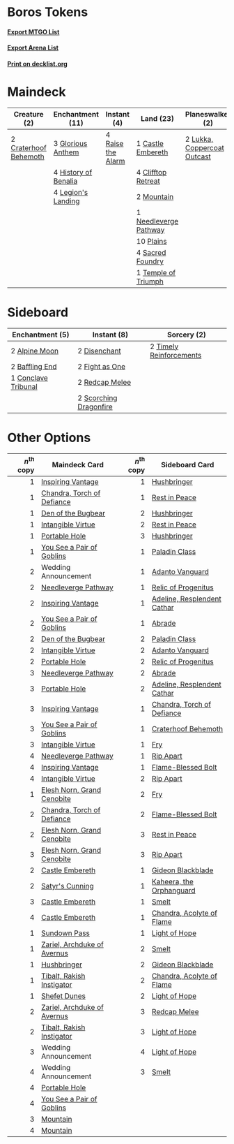 # Boros Tokens

#### [Export MTGO List](../collection/Boros%20Tokens/Boros%20Tokens.txt)
#### [Export Arena List](../collection/Boros%20Tokens/Boros%20Tokens_arena.txt)
#### [Print on decklist.org](http://decklist.org/?deckmain=1%09Castle%20Embereth%0A4%09Clifftop%20Retreat%0A2%09Craterhoof%20Behemoth%0A4%09Dragon%20Fodder%0A4%09Forbidden%20Friendship%0A3%09Glorious%20Anthem%0A4%09Heroic%20Reinforcements%0A4%09History%20of%20Benalia%0A4%09Legion's%20Landing%0A2%09Lukka,%20Coppercoat%20Outcast%0A2%09Mountain%0A1%09Needleverge%20Pathway%0A10%09Plains%0A4%09Raise%20the%20Alarm%0A4%09Sacred%20Foundry%0A1%09Satyr's%20Cunning%0A1%09Temple%20of%20Triumph%0A4%09Transmogrify%0A1%09Wedding%20Announcement&deckside=2%09Alpine%20Moon%0A2%09Baffling%20End%0A1%09Conclave%20Tribunal%0A2%09Disenchant%0A2%09Fight%20as%20One%0A2%09Redcap%20Melee%0A2%09Scorching%20Dragonfire%0A2%09Timely%20Reinforcements)
# Maindeck

|                                          Creature (2)                                          |                                       Enchantment (11)                                        |                                        Instant (4)                                         |                                           Land (23)                                            |                                           Planeswalker (2)                                           |                                           Sorcery (17)                                           |     Unknown (1)      |
|------------------------------------------------------------------------------------------------|-----------------------------------------------------------------------------------------------|--------------------------------------------------------------------------------------------|------------------------------------------------------------------------------------------------|------------------------------------------------------------------------------------------------------|--------------------------------------------------------------------------------------------------|----------------------|
|2 [Craterhoof Behemoth](http://gatherer.wizards.com/Pages/Card/Details.aspx?multiverseid=240027)|3 [Glorious Anthem](http://gatherer.wizards.com/Pages/Card/Details.aspx?multiverseid=129572)   |4 [Raise the Alarm](http://gatherer.wizards.com/Pages/Card/Details.aspx?multiverseid=416853)|1 [Castle Embereth](http://gatherer.wizards.com/Pages/Card/Details.aspx?multiverseid=473201)    |2 [Lukka, Coppercoat Outcast](http://gatherer.wizards.com/Pages/Card/Details.aspx?multiverseid=479645)|4 [Dragon Fodder](http://gatherer.wizards.com/Pages/Card/Details.aspx?multiverseid=174936)        |1 Wedding Announcement|
|                                                                                                |4 [History of Benalia](http://gatherer.wizards.com/Pages/Card/Details.aspx?multiverseid=442909)|                                                                                            |4 [Clifftop Retreat](http://gatherer.wizards.com/Pages/Card/Details.aspx?multiverseid=443127)   |                                                                                                      |4 [Forbidden Friendship](http://gatherer.wizards.com/Pages/Card/Details.aspx?multiverseid=479639) |                      |
|                                                                                                |4 [Legion's Landing](http://gatherer.wizards.com/Pages/Card/Details.aspx?multiverseid=435173)  |                                                                                            |2 [Mountain](http://gatherer.wizards.com/Pages/Card/Details.aspx?multiverseid=439859)           |                                                                                                      |4 [Heroic Reinforcements](http://gatherer.wizards.com/Pages/Card/Details.aspx?multiverseid=447353)|                      |
|                                                                                                |                                                                                               |                                                                                            |1 [Needleverge Pathway](http://gatherer.wizards.com/Pages/Card/Details.aspx?multiverseid=491918)|                                                                                                      |1 [Satyr's Cunning](http://gatherer.wizards.com/Pages/Card/Details.aspx?multiverseid=476403)      |                      |
|                                                                                                |                                                                                               |                                                                                            |10 [Plains](http://gatherer.wizards.com/Pages/Card/Details.aspx?multiverseid=439856)            |                                                                                                      |4 [Transmogrify](http://gatherer.wizards.com/Pages/Card/Details.aspx?multiverseid=485490)         |                      |
|                                                                                                |                                                                                               |                                                                                            |4 [Sacred Foundry](http://gatherer.wizards.com/Pages/Card/Details.aspx?multiverseid=405106)     |                                                                                                      |                                                                                                  |                      |
|                                                                                                |                                                                                               |                                                                                            |1 [Temple of Triumph](http://gatherer.wizards.com/Pages/Card/Details.aspx?multiverseid=373560)  |                                                                                                      |                                                                                                  |                      |


# Sideboard

|                                       Enchantment (5)                                        |                                           Instant (8)                                           |                                           Sorcery (2)                                            |
|----------------------------------------------------------------------------------------------|-------------------------------------------------------------------------------------------------|--------------------------------------------------------------------------------------------------|
|2 [Alpine Moon](http://gatherer.wizards.com/Pages/Card/Details.aspx?multiverseid=447264)      |2 [Disenchant](http://gatherer.wizards.com/Pages/Card/Details.aspx?multiverseid=847)             |2 [Timely Reinforcements](http://gatherer.wizards.com/Pages/Card/Details.aspx?multiverseid=220074)|
|2 [Baffling End](http://gatherer.wizards.com/Pages/Card/Details.aspx?multiverseid=439658)     |2 [Fight as One](http://gatherer.wizards.com/Pages/Card/Details.aspx?multiverseid=479532)        |                                                                                                  |
|1 [Conclave Tribunal](http://gatherer.wizards.com/Pages/Card/Details.aspx?multiverseid=452756)|2 [Redcap Melee](http://gatherer.wizards.com/Pages/Card/Details.aspx?multiverseid=473097)        |                                                                                                  |
|                                                                                              |2 [Scorching Dragonfire](http://gatherer.wizards.com/Pages/Card/Details.aspx?multiverseid=473101)|                                                                                                  |


# Other Options

|*n*<sup>th</sup> copy|                                            Maindeck Card                                             |*n*<sup>th</sup> copy|                                            Sideboard Card                                            |
|--------------------:|------------------------------------------------------------------------------------------------------|--------------------:|------------------------------------------------------------------------------------------------------|
|                    1|[Inspiring Vantage](http://gatherer.wizards.com/Pages/Card/Details.aspx?multiverseid=417819)          |                    1|[Hushbringer](http://gatherer.wizards.com/Pages/Card/Details.aspx?multiverseid=472980)                |
|                    1|[Chandra, Torch of Defiance](http://gatherer.wizards.com/Pages/Card/Details.aspx?multiverseid=417683) |                    1|[Rest in Peace](http://gatherer.wizards.com/Pages/Card/Details.aspx?multiverseid=442021)              |
|                    1|[Den of the Bugbear](http://gatherer.wizards.com/Pages/Card/Details.aspx?multiverseid=527541)         |                    2|[Hushbringer](http://gatherer.wizards.com/Pages/Card/Details.aspx?multiverseid=472980)                |
|                    1|[Intangible Virtue](http://gatherer.wizards.com/Pages/Card/Details.aspx?multiverseid=382291)          |                    2|[Rest in Peace](http://gatherer.wizards.com/Pages/Card/Details.aspx?multiverseid=442021)              |
|                    1|[Portable Hole](http://gatherer.wizards.com/Pages/Card/Details.aspx?multiverseid=527320)              |                    3|[Hushbringer](http://gatherer.wizards.com/Pages/Card/Details.aspx?multiverseid=472980)                |
|                    1|[You See a Pair of Goblins](http://gatherer.wizards.com/Pages/Card/Details.aspx?multiverseid=527457)  |                    1|[Paladin Class](http://gatherer.wizards.com/Pages/Card/Details.aspx?multiverseid=527316)              |
|                    2|Wedding Announcement                                                                                  |                    1|[Adanto Vanguard](http://gatherer.wizards.com/Pages/Card/Details.aspx?multiverseid=435152)            |
|                    2|[Needleverge Pathway](http://gatherer.wizards.com/Pages/Card/Details.aspx?multiverseid=491918)        |                    1|[Relic of Progenitus](http://gatherer.wizards.com/Pages/Card/Details.aspx?multiverseid=174824)        |
|                    2|[Inspiring Vantage](http://gatherer.wizards.com/Pages/Card/Details.aspx?multiverseid=417819)          |                    1|[Adeline, Resplendent Cathar](http://gatherer.wizards.com/Pages/Card/Details.aspx?multiverseid=534751)|
|                    2|[You See a Pair of Goblins](http://gatherer.wizards.com/Pages/Card/Details.aspx?multiverseid=527457)  |                    1|[Abrade](http://gatherer.wizards.com/Pages/Card/Details.aspx?multiverseid=430772)                     |
|                    2|[Den of the Bugbear](http://gatherer.wizards.com/Pages/Card/Details.aspx?multiverseid=527541)         |                    2|[Paladin Class](http://gatherer.wizards.com/Pages/Card/Details.aspx?multiverseid=527316)              |
|                    2|[Intangible Virtue](http://gatherer.wizards.com/Pages/Card/Details.aspx?multiverseid=382291)          |                    2|[Adanto Vanguard](http://gatherer.wizards.com/Pages/Card/Details.aspx?multiverseid=435152)            |
|                    2|[Portable Hole](http://gatherer.wizards.com/Pages/Card/Details.aspx?multiverseid=527320)              |                    2|[Relic of Progenitus](http://gatherer.wizards.com/Pages/Card/Details.aspx?multiverseid=174824)        |
|                    3|[Needleverge Pathway](http://gatherer.wizards.com/Pages/Card/Details.aspx?multiverseid=491918)        |                    2|[Abrade](http://gatherer.wizards.com/Pages/Card/Details.aspx?multiverseid=430772)                     |
|                    3|[Portable Hole](http://gatherer.wizards.com/Pages/Card/Details.aspx?multiverseid=527320)              |                    2|[Adeline, Resplendent Cathar](http://gatherer.wizards.com/Pages/Card/Details.aspx?multiverseid=534751)|
|                    3|[Inspiring Vantage](http://gatherer.wizards.com/Pages/Card/Details.aspx?multiverseid=417819)          |                    1|[Chandra, Torch of Defiance](http://gatherer.wizards.com/Pages/Card/Details.aspx?multiverseid=417683) |
|                    3|[You See a Pair of Goblins](http://gatherer.wizards.com/Pages/Card/Details.aspx?multiverseid=527457)  |                    1|[Craterhoof Behemoth](http://gatherer.wizards.com/Pages/Card/Details.aspx?multiverseid=240027)        |
|                    3|[Intangible Virtue](http://gatherer.wizards.com/Pages/Card/Details.aspx?multiverseid=382291)          |                    1|[Fry](http://gatherer.wizards.com/Pages/Card/Details.aspx?multiverseid=466894)                        |
|                    4|[Needleverge Pathway](http://gatherer.wizards.com/Pages/Card/Details.aspx?multiverseid=491918)        |                    1|[Rip Apart](http://gatherer.wizards.com/Pages/Card/Details.aspx?multiverseid=513717)                  |
|                    4|[Inspiring Vantage](http://gatherer.wizards.com/Pages/Card/Details.aspx?multiverseid=417819)          |                    1|[Flame-Blessed Bolt](http://gatherer.wizards.com/Pages/Card/Details.aspx?multiverseid=541014)         |
|                    4|[Intangible Virtue](http://gatherer.wizards.com/Pages/Card/Details.aspx?multiverseid=382291)          |                    2|[Rip Apart](http://gatherer.wizards.com/Pages/Card/Details.aspx?multiverseid=513717)                  |
|                    1|[Elesh Norn, Grand Cenobite](http://gatherer.wizards.com/Pages/Card/Details.aspx?multiverseid=438584) |                    2|[Fry](http://gatherer.wizards.com/Pages/Card/Details.aspx?multiverseid=466894)                        |
|                    2|[Chandra, Torch of Defiance](http://gatherer.wizards.com/Pages/Card/Details.aspx?multiverseid=417683) |                    2|[Flame-Blessed Bolt](http://gatherer.wizards.com/Pages/Card/Details.aspx?multiverseid=541014)         |
|                    2|[Elesh Norn, Grand Cenobite](http://gatherer.wizards.com/Pages/Card/Details.aspx?multiverseid=438584) |                    3|[Rest in Peace](http://gatherer.wizards.com/Pages/Card/Details.aspx?multiverseid=442021)              |
|                    3|[Elesh Norn, Grand Cenobite](http://gatherer.wizards.com/Pages/Card/Details.aspx?multiverseid=438584) |                    3|[Rip Apart](http://gatherer.wizards.com/Pages/Card/Details.aspx?multiverseid=513717)                  |
|                    2|[Castle Embereth](http://gatherer.wizards.com/Pages/Card/Details.aspx?multiverseid=473201)            |                    1|[Gideon Blackblade](http://gatherer.wizards.com/Pages/Card/Details.aspx?multiverseid=463943)          |
|                    2|[Satyr's Cunning](http://gatherer.wizards.com/Pages/Card/Details.aspx?multiverseid=476403)            |                    1|[Kaheera, the Orphanguard](http://gatherer.wizards.com/Pages/Card/Details.aspx?multiverseid=479744)   |
|                    3|[Castle Embereth](http://gatherer.wizards.com/Pages/Card/Details.aspx?multiverseid=473201)            |                    1|[Smelt](http://gatherer.wizards.com/Pages/Card/Details.aspx?multiverseid=249691)                      |
|                    4|[Castle Embereth](http://gatherer.wizards.com/Pages/Card/Details.aspx?multiverseid=473201)            |                    1|[Chandra, Acolyte of Flame](http://gatherer.wizards.com/Pages/Card/Details.aspx?multiverseid=466880)  |
|                    1|[Sundown Pass](http://gatherer.wizards.com/Pages/Card/Details.aspx?multiverseid=541142)               |                    1|[Light of Hope](http://gatherer.wizards.com/Pages/Card/Details.aspx?multiverseid=479540)              |
|                    1|[Zariel, Archduke of Avernus](http://gatherer.wizards.com/Pages/Card/Details.aspx?multiverseid=527459)|                    2|[Smelt](http://gatherer.wizards.com/Pages/Card/Details.aspx?multiverseid=249691)                      |
|                    1|[Hushbringer](http://gatherer.wizards.com/Pages/Card/Details.aspx?multiverseid=472980)                |                    2|[Gideon Blackblade](http://gatherer.wizards.com/Pages/Card/Details.aspx?multiverseid=463943)          |
|                    1|[Tibalt, Rakish Instigator](http://gatherer.wizards.com/Pages/Card/Details.aspx?multiverseid=461073)  |                    2|[Chandra, Acolyte of Flame](http://gatherer.wizards.com/Pages/Card/Details.aspx?multiverseid=466880)  |
|                    1|[Shefet Dunes](http://gatherer.wizards.com/Pages/Card/Details.aspx?multiverseid=430872)               |                    2|[Light of Hope](http://gatherer.wizards.com/Pages/Card/Details.aspx?multiverseid=479540)              |
|                    2|[Zariel, Archduke of Avernus](http://gatherer.wizards.com/Pages/Card/Details.aspx?multiverseid=527459)|                    3|[Redcap Melee](http://gatherer.wizards.com/Pages/Card/Details.aspx?multiverseid=473097)               |
|                    2|[Tibalt, Rakish Instigator](http://gatherer.wizards.com/Pages/Card/Details.aspx?multiverseid=461073)  |                    3|[Light of Hope](http://gatherer.wizards.com/Pages/Card/Details.aspx?multiverseid=479540)              |
|                    3|Wedding Announcement                                                                                  |                    4|[Light of Hope](http://gatherer.wizards.com/Pages/Card/Details.aspx?multiverseid=479540)              |
|                    4|Wedding Announcement                                                                                  |                    3|[Smelt](http://gatherer.wizards.com/Pages/Card/Details.aspx?multiverseid=249691)                      |
|                    4|[Portable Hole](http://gatherer.wizards.com/Pages/Card/Details.aspx?multiverseid=527320)              |                     |                                                                                                      |
|                    4|[You See a Pair of Goblins](http://gatherer.wizards.com/Pages/Card/Details.aspx?multiverseid=527457)  |                     |                                                                                                      |
|                    3|[Mountain](http://gatherer.wizards.com/Pages/Card/Details.aspx?multiverseid=439859)                   |                     |                                                                                                      |
|                    4|[Mountain](http://gatherer.wizards.com/Pages/Card/Details.aspx?multiverseid=439859)                   |                     |                                                                                                      |

